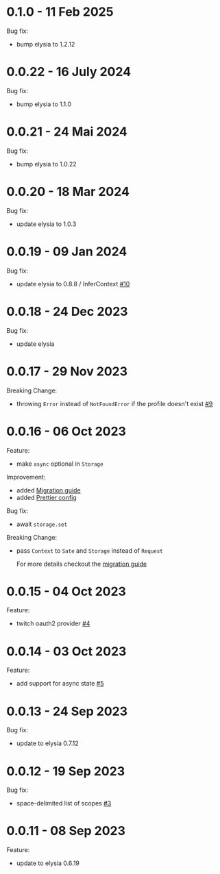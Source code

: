 # 0.1.0 - 11 Feb 2025

Bug fix:

- bump elysia to 1.2.12

# 0.0.22 - 16 July 2024

Bug fix:

- bump elysia to 1.1.0

# 0.0.21 - 24 Mai 2024

Bug fix:

- bump elysia to 1.0.22

# 0.0.20 - 18 Mar 2024

Bug fix:

- update elysia to 1.0.3

# 0.0.19 - 09 Jan 2024

Bug fix:

- update elysia to 0.8.8 / InferContext [#10](https://github.com/bogeychan/elysia-oauth2/pull/10)

# 0.0.18 - 24 Dec 2023

Bug fix:

- update elysia

# 0.0.17 - 29 Nov 2023

Breaking Change:

- throwing `Error` instead of `NotFoundError` if the profile doesn't exist [#9](https://github.com/bogeychan/elysia-oauth2/pull/9)

# 0.0.16 - 06 Oct 2023

Feature:

- make `async` optional in `Storage`

Improvement:

- added [Migration guide](./MIGRATION.md)
- added [Prettier config](./.prettierrc)

Bug fix:

- await `storage.set`

Breaking Change:

- pass `Context` to `Sate` and `Storage` instead of `Request`

  For more details checkout the [migration guide](./MIGRATION.md)

# 0.0.15 - 04 Oct 2023

Feature:

- twitch oauth2 provider [#4](https://github.com/bogeychan/elysia-oauth2/pull/4)

# 0.0.14 - 03 Oct 2023

Feature:

- add support for async state [#5](https://github.com/bogeychan/elysia-oauth2/pull/5)

# 0.0.13 - 24 Sep 2023

Bug fix:

- update to elysia 0.7.12

# 0.0.12 - 19 Sep 2023

Bug fix:

- space-delimited list of scopes [#3](https://github.com/bogeychan/elysia-oauth2/issues/3)

# 0.0.11 - 08 Sep 2023

Feature:

- update to elysia 0.6.19
